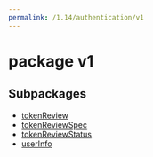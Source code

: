 ```yaml
---
permalink: /1.14/authentication/v1
---
```


# package v1



## Subpackages

* [tokenReview](authentication-v1-tokenReview.md)
* [tokenReviewSpec](authentication-v1-tokenReviewSpec.md)
* [tokenReviewStatus](authentication-v1-tokenReviewStatus.md)
* [userInfo](authentication-v1-userInfo.md)